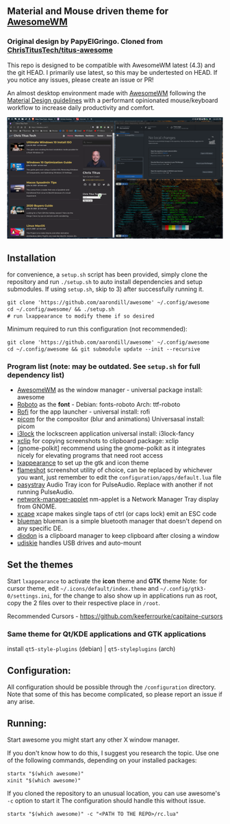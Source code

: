 ## Material and Mouse driven theme for [AwesomeWM](https://awesomewm.org/)

### Original design by PapyElGringo. Cloned from [ChrisTitusTech/titus-awesome](https://github.com/ChrisTitusTech/titus-awesome)

This repo is designed to be compatible with AwesomeWM latest (4.3) and the git HEAD.
I primarily use latest, so this may be undertested on HEAD.
If you notice any issues, please create an issue or PR!

An almost desktop environment made with [AwesomeWM](https://awesomewm.org/) following the [Material Design guidelines](https://material.io) with a performant opinionated mouse/keyboard workflow to increase daily productivity and comfort.

[![](./theme/titus-theme/demo.png)](https://www.reddit.com/r/unixporn/comments/anp51q/awesome_material_awesome_workflow/)

## Installation

for convenience, a `setup.sh` script has been provided, simply clone the repository and run `./setup.sh` to auto install dependencies and setup submodules.
If using `setup.sh`, skip to 3) after successfully running it.

```shell
git clone 'https://github.com/aarondill/awesome' ~/.config/awesome
cd ~/.config/awesome/ && ./setup.sh
# run lxappearance to modify theme if so desired

```

Minimum required to run this configuration (not recommended):

```
git clone 'https://github.com/aarondill/awesome' ~/.config/awesome
cd ~/.config/awesome && git submodule update --init --recursive
```

### Program list (note: may be outdated. See `setup.sh` for full dependency list)

- [AwesomeWM](https://awesomewm.org/) as the window manager - universal package install: awesome
- [Roboto](https://fonts.google.com/specimen/Roboto) as the **font** - Debian: fonts-roboto Arch: ttf-roboto
- [Rofi](https://github.com/DaveDavenport/rofi) for the app launcher - universal install: rofi
- [picom](https://github.com/yshui/picom) for the compositor (blur and animations) Universasal install: picom
- [i3lock](https://github.com/meskarune/i3lock-fancy) the lockscreen application universal install: i3lock-fancy
- [xclip](https://github.com/astrand/xclip) for copying screenshots to clipboard package: xclip
- [gnome-polkit] recommend using the gnome-polkit as it integrates nicely for elevating programs that need root access
- [lxappearance](https://sourceforge.net/projects/lxde/files/LXAppearance/) to set up the gtk and icon theme
- [flameshot](https://flameshot.org/) screenshot utility of choice, can be replaced by whichever you want, just remember to edit the `configuration/apps/default.lua` file
- [pasystray](https://github.com/christophgysin/pasystray) Audio Tray icon for PulseAudio. Replace with another if not running PulseAudio.
- [network-manager-applet](https://gitlab.gnome.org/GNOME/network-manager-applet) nm-applet is a Network Manager Tray display from GNOME.
- [xcape](https://github.com/alols/xcape) xcape makes single taps of ctrl (or caps lock) emit an ESC code
- [blueman](https://github.com/blueman-project/blueman/) blueman is a simple bluetooth manager that doesn't depend on any specific DE.
- [diodon](https://github.com/diodon-dev/diodon) is a clipboard manager to keep clipboard after closing a window
- [udiskie](https://github.com/coldfix/udiskie) handles USB drives and auto-mount

## Set the themes

Start `lxappearance` to activate the **icon** theme and **GTK** theme
Note: for cursor theme, edit `~/.icons/default/index.theme` and `~/.config/gtk3-0/settings.ini`, for the change to also show up in applications run as root, copy the 2 files over to their respective place in `/root`.

Recommended Cursors - <https://github.com/keeferrourke/capitaine-cursors>

### Same theme for Qt/KDE applications and GTK applications

install `qt5-style-plugins` (debian) | `qt5-styleplugins` (arch)

## Configuration:

All configuration should be possible through the `/configuration` directory.
Note that some of this has become complicated, so please report an issue if any arise.

## Running:

Start awesome you might start any other X window manager.

If you don't know how to do this, I suggest you research the topic.
Use one of the following commands, depending on your installed packages:

```
startx "$(which awesome)"
xinit "$(which awesome)"
```

If you cloned the repository to an unusual location, you can use awesome's `-c` option to start it
The configuration should handle this without issue.

```
startx "$(which awesome)" -c "<PATH TO THE REPO>/rc.lua"
```
